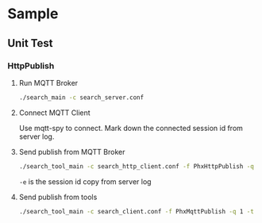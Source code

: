 # Sample

## Unit Test

### HttpPublish

1. Run MQTT Broker

	```sh
	./search_main -c search_server.conf
	```

2. Connect MQTT Client

	Use mqtt-spy to connect. Mark down the connected session id from server log.

3. Send publish from MQTT Broker

	```sh
	./search_tool_main -c search_http_client.conf -f PhxHttpPublish -q 1 -t "/mqtt-spy/test/" -p 37 -s "test_string_22" -e dd07876f00000001
	```

	`-e` is the session id copy from server log

4. Send publish from tools

	```sh
	./search_tool_main -c search_client.conf -f PhxMqttPublish -q 1 -t "/mqtt-tools/test/" -p 121 -s test_string_27 -l mqtt-tools
	```

